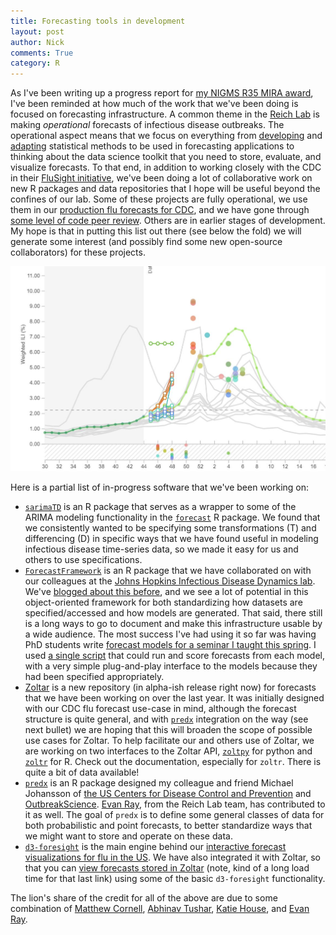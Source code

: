 ```yaml
---
title: Forecasting tools in development
layout: post
author: Nick
comments: True
category: R
---
```


As I've been writing up a progress report for [my NIGMS R35 MIRA award](https://projectreporter.nih.gov/project_info_description.cfm?aid=9553816), I've been reminded at how much of the work that we've been doing is focused on forecasting infrastructure. A common theme in the [Reich Lab](http://reichlab.io/) is making _operational_ forecasts of infectious disease outbreaks. The operational aspect means that we focus on everything from [developing](https://doi.org/10.1002/sim.7488) and [adapting](https://doi.org/10.1371/journal.pcbi.1005910) statistical methods to be used in forecasting applications to thinking about the data science toolkit that you need to store, evaluate, and visualize forecasts. To that end, in addition to working closely with the CDC in their [FluSight initiative](https://www.cdc.gov/flu/weekly/flusight/index.html), we've been doing a lot of collaborative work on new R packages and data repositories that I hope will be useful beyond the confines of our lab. Some of these projects are fully operational, we use them in our [production flu forecasts for CDC](http://flusightnetwork.io/), and we have gone through [some level of code peer review](https://doi.org/10.21105/joss.00231). Others are in earlier stages of development. My hope is that in putting this list out there (see below the fold) we will generate some interest (and possibly find some new open-source collaborators) for these projects.

<a href="http://flusightnetwork.io/">
    <img class="img-responsive" width="700" src="/images/flusight/2_flusight.JPG">
</a>

<!--more-->

Here is a partial list of in-progress software that we've been working on:

 - [`sarimaTD`](https://github.com/reichlab/sarimaTD) is an R package that serves as a wrapper to some of the ARIMA modeling functionality in the [`forecast`](http://pkg.robjhyndman.com/forecast/) R package. We found that we consistently wanted to be specifying some transformations (T) and differencing (D) in specific ways that we have found useful in modeling infectious disease time-series data, so we made it easy for us and others to use specifications.
 - [`ForecastFramework`](https://cran.r-project.org/package=ForecastFramework) is an R package that we have collaborated on with our colleagues at the [Johns Hopkins Infectious Disease Dynamics lab](http://www.iddynamics.jhsph.edu/). We've [blogged about this before](http://reichlab.io/2019/01/29/forecast-framework-demo.html), and we see a lot of potential in this object-oriented framework for both standardizing how datasets are specified/accessed and how models are generated. That said, there still is a long ways to go to document and make this infrastructure usable by a wide audience. The most success I've had using it so far was having PhD students write [forecast models for a seminar I taught this spring](https://github.com/reichlab/german-flu-forecasting). I used [a single script](https://github.com/reichlab/german-flu-forecasting/blob/master/code/evaluation-code.R) that could run and score forecasts from each model, with a very simple plug-and-play interface to the models because they had been specified appropriately.
 - [Zoltar](https://zoltardata.com/) is a new repository (in alpha-ish release right now) for forecasts that we have been working on over the last year. It was initially designed with our CDC flu forecast use-case in mind, although the forecast structure is quite general, and with [`predx`](http://cdcepi.github.io/predx) integration on the way (see next bullet) we are hoping that this will broaden the scope of possible use cases for Zoltar. To help facilitate our and others use of Zoltar, we are working on two interfaces to the Zoltar API, [`zoltpy`](https://github.com/reichlab/zoltpy) for python and [`zoltr`](http://reichlab.io/zoltr/) for R. Check out the documentation, especially for `zoltr`. There is quite a bit of data available!
 - [`predx`](http://cdcepi.github.io/predx) is an R package designed my colleague and friend Michael Johansson of [the US Centers for Disease Control and Prevention](https://cdc.gov/) and [OutbreakScience](http://outbreakscience.org/). [Evan Ray](https://www.mtholyoke.edu/~eray/), from the Reich Lab team, has contributed to it as well. The goal of `predx` is to define some general classes of data for both probabilistic and point forecasts, to better standardize ways that we might want to store and operate on these data.
 - [`d3-foresight`](http://reichlab.io/d3-foresight/) is the main engine behind our [interactive forecast visualizations for flu in the US](http://flusightnetwork.io/). We have also integrated it with Zoltar, so that you can [view forecasts stored in Zoltar](https://zoltardata.com/project/4/visualizations) (note, kind of a long load time for that last link) using some of the basic `d3-foresight` functionality.

The lion's share of the credit for all of the above are due to some combination of [Matthew Cornell](http://www.matthewcornell.org/), [Abhinav Tushar](https://lepisma.xyz/about), [Katie House](http://katie-house.com/), and [Evan Ray](https://www.mtholyoke.edu/~eray/).
